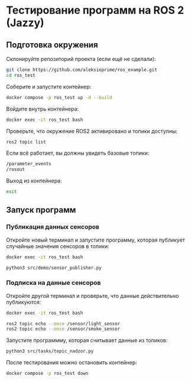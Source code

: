 # Тестирование программ на ROS 2 (Jazzy)

## Подготовка окружения

Склонируйте репозиторий проекта (если ещё не сделали):
```sh
git clone https://github.com/aleksioprime/ros_example.git
cd ros_test
```

Соберите и запустите контейнер:
```sh
docker compose -p ros_test up -d --build
```

Войдите внутрь контейнера:
```sh
docker exec -it ros_test bash
```

Проверьте, что окружение ROS2 активировано и топики доступны:
```sh
ros2 topic list
```

Если всё работает, вы должны увидеть базовые топики:
```bash
/parameter_events
/rosout
```

Выход из контейнера:
```sh
exit
```

## Запуск программ

### Публикация данных сенсоров

Откройте новый терминал и запустите программу, которая публикует случайные значения сенсоров в топики:
```sh
docker exec -it ros_test bash

python3 src/demo/sensor_publisher.py
```

### Подписка на данные сенсоров

Откройте другой терминал и проверьте, что данные действительно публикуются:
```sh
docker exec -it ros_test bash

ros2 topic echo --once /sensor/light_sensor
ros2 topic echo --once /sensor/smoke_sensor
```

Запустите программму, которая считывает данные из топиков:
```sh
python3 src/tasks/topic_nadzor.py
```

После тестирования можно остановить контейнер:
```sh
docker compose -p ros_test down
```